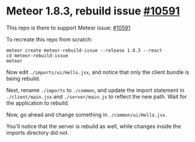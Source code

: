 # Meteor 1.8.3, rebuild issue [#10591](https://github.com/meteor/meteor/issues/10591)

This repo is there to support Meteor issue: [#10591](https://github.com/meteor/meteor/issues/10591)


To recreate this repo from scratch:

```
meteor create meteor-rebuild-issue --release 1.8.3 --react
cd meteor-rebuild-issue
meteor
```

Now edit `./imports/ui/Hello.jsx`, and notice that only the client bundle is being rebuild.

Next, rename `./imports` to `./common`, and update the import statement in `./client/main.jsx` and `./server/main.js` to reflect the new path. Wait for the application to rebuild.

Now, go ahead and change something in `./common/ui/Hello.jsx`.

You'll notice that the server is rebuild as well, while changes inside the imports directory did not.
